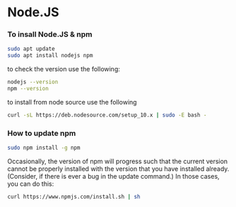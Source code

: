 # Node.JS

### To insall Node.JS & npm

```bash
sudo apt update
sudo apt install nodejs npm
```
to check the version use the following:

```bash
nodejs --version
npm --version
```

to install from node source use the following

```bash
curl -sL https://deb.nodesource.com/setup_10.x | sudo -E bash -
```


### How to update npm

```bash
sudo npm install -g npm
```
Occasionally, the version of npm will progress such that the current version cannot be properly installed with the version that you have installed already. (Consider, if there is ever a bug in the update command.) In those cases, you can do this:

```bash
curl https://www.npmjs.com/install.sh | sh
```